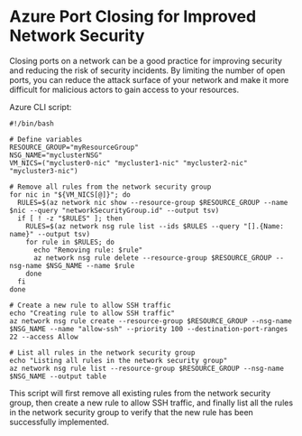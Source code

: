 # Azure Port Closing for Improved Network Security
Closing ports on a network can be a good practice for improving security and reducing the risk of security incidents. By limiting the number of open ports, you can reduce the attack surface of your network and make it more difficult for malicious actors to gain access to your resources.

Azure CLI script:
```
#!/bin/bash

# Define variables
RESOURCE_GROUP="myResourceGroup"
NSG_NAME="myclusterNSG"
VM_NICS=("mycluster0-nic" "mycluster1-nic" "mycluster2-nic" "mycluster3-nic")

# Remove all rules from the network security group
for nic in "${VM_NICS[@]}"; do
  RULES=$(az network nic show --resource-group $RESOURCE_GROUP --name $nic --query "networkSecurityGroup.id" --output tsv)
  if [ ! -z "$RULES" ]; then
    RULES=$(az network nsg rule list --ids $RULES --query "[].{Name: name}" --output tsv)
    for rule in $RULES; do
      echo "Removing rule: $rule"
      az network nsg rule delete --resource-group $RESOURCE_GROUP --nsg-name $NSG_NAME --name $rule
    done
  fi
done

# Create a new rule to allow SSH traffic
echo "Creating rule to allow SSH traffic"
az network nsg rule create --resource-group $RESOURCE_GROUP --nsg-name $NSG_NAME --name "allow-ssh" --priority 100 --destination-port-ranges 22 --access Allow

# List all rules in the network security group
echo "Listing all rules in the network security group"
az network nsg rule list --resource-group $RESOURCE_GROUP --nsg-name $NSG_NAME --output table
```
This script will first remove all existing rules from the network security group, then create a new rule to allow SSH traffic, and finally list all the rules in the network security group to verify that the new rule has been successfully implemented.